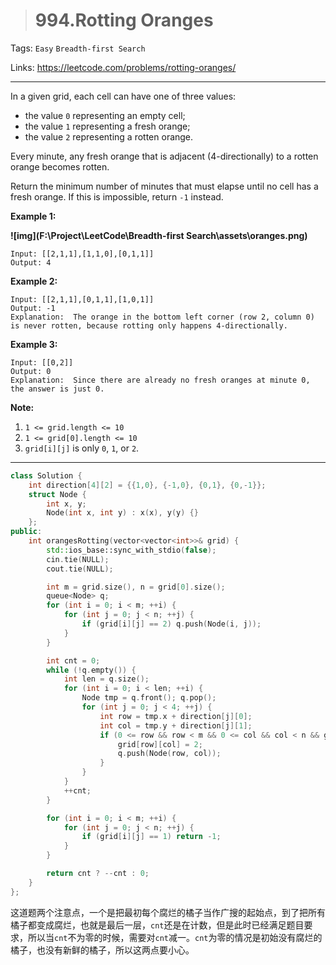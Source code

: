 > # 994.Rotting Oranges

Tags: `Easy` `Breadth-first Search`

Links: <https://leetcode.com/problems/rotting-oranges/>

------

In a given grid, each cell can have one of three values:

- the value `0` representing an empty cell;
- the value `1` representing a fresh orange;
- the value `2` representing a rotten orange.

Every minute, any fresh orange that is adjacent (4-directionally) to a rotten orange becomes rotten.

Return the minimum number of minutes that must elapse until no cell has a fresh orange.  If this is impossible, return `-1` instead.

 

**Example 1:**

**![img](F:\Project\LeetCode\Breadth-first Search\assets\oranges.png)**

```
Input: [[2,1,1],[1,1,0],[0,1,1]]
Output: 4
```

**Example 2:**

```
Input: [[2,1,1],[0,1,1],[1,0,1]]
Output: -1
Explanation:  The orange in the bottom left corner (row 2, column 0) is never rotten, because rotting only happens 4-directionally.
```

**Example 3:**

```
Input: [[0,2]]
Output: 0
Explanation:  Since there are already no fresh oranges at minute 0, the answer is just 0.
```

**Note:**

1. `1 <= grid.length <= 10`
2. `1 <= grid[0].length <= 10`
3. `grid[i][j]` is only `0`, `1`, or `2`.

-----

```c++
class Solution {
    int direction[4][2] = {{1,0}, {-1,0}, {0,1}, {0,-1}};
    struct Node {
        int x, y;
        Node(int x, int y) : x(x), y(y) {}
    };
public:
    int orangesRotting(vector<vector<int>>& grid) {
        std::ios_base::sync_with_stdio(false);
        cin.tie(NULL);
        cout.tie(NULL);

        int m = grid.size(), n = grid[0].size();
        queue<Node> q;
        for (int i = 0; i < m; ++i) {
            for (int j = 0; j < n; ++j) {
                if (grid[i][j] == 2) q.push(Node(i, j));
            }
        }

        int cnt = 0;
        while (!q.empty()) {
            int len = q.size();
            for (int i = 0; i < len; ++i) {
                Node tmp = q.front(); q.pop();
                for (int j = 0; j < 4; ++j) {
                	int row = tmp.x + direction[j][0];
                	int col = tmp.y + direction[j][1];
                	if (0 <= row && row < m && 0 <= col && col < n && grid[row][col] == 1) {
                		grid[row][col] = 2;
                		q.push(Node(row, col));
                	}
                }
            }
            ++cnt;
        }

        for (int i = 0; i < m; ++i) {
        	for (int j = 0; j < n; ++j) {
        		if (grid[i][j] == 1) return -1;
        	}
        }

        return cnt ? --cnt : 0;
    }
};
```

这道题两个注意点，一个是把最初每个腐烂的橘子当作广搜的起始点，到了把所有橘子都变成腐烂，也就是最后一层，`cnt`还是在计数，但是此时已经满足题目要求，所以当`cnt`不为零的时候，需要对`cnt`减一。`cnt`为零的情况是初始没有腐烂的橘子，也没有新鲜的橘子，所以这两点要小心。